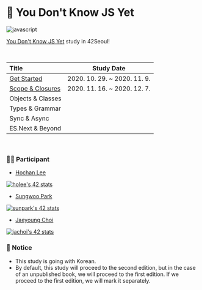 # 🙅 You Don't Know JS Yet
![javascript](https://img.shields.io/badge/Javascript-YDNJSY-blue?logo=javascript)

[You Don't Know JS Yet](https://github.com/getify/You-Dont-Know-JS) study in 42Seoul!

<br>

| Title | Study Date | 
|:---|:---:|
| [Get Started](./1_Get_Started) | 2020. 10. 29. ~ 2020. 11. 9. |
| [Scope & Closures](./2_Scope_Closures) | 2020. 11. 16. ~ 2020. 12. 7. |
| Objects & Classes |  |
| Types & Grammar |  |
| Sync & Async |  |
| ES.Next & Beyond |  |

<br>

### 👨‍💻 Participant
- [Hochan Lee](https://github.com/hochan222)

[![holee's 42 stats](https://badge42.herokuapp.com/api/stats/holee)](https://profile.intra.42.fr/users/holee)

- [Sungwoo Park](https://github.com/cos18)

[![sunpark's 42 stats](https://badge42.herokuapp.com/api/stats/sunpark)](https://profile.intra.42.fr/users/sunpark)

- [Jaeyoung Choi](https://github.com/ExtraMortals)

[![jachoi's 42 stats](https://badge42.herokuapp.com/api/stats/jachoi)](https://profile.intra.42.fr/users/jachoi)

### 📢 Notice
- This study is going with Korean.
- By default, this study will proceed to the second edition, but in the case of an unpublished book, we will proceed to the first edition. If we proceed to the first edition, we will mark it separately.
